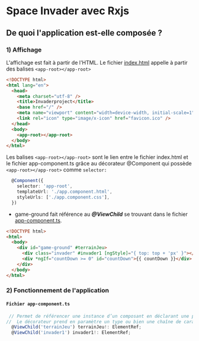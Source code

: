 # Space Invader avec Rxjs

## De quoi l'application est-elle composée ?

### 1) Affichage

L'affichage est fait à partir de l'HTML. Le fichier [index.html](../index.html) appelle à partir des balises `<app-root></app-root>`

```html
<!DOCTYPE html>
<html lang="en">
  <head>
    <meta charset="utf-8" />
    <title>Invaderproject</title>
    <base href="/" />
    <meta name="viewport" content="width=device-width, initial-scale=1" />
    <link rel="icon" type="image/x-icon" href="favicon.ico" />
  </head>
  <body>
    <app-root></app-root>
  </body>
</html>
```

Les balises `<app-root></app-root>` sont le lien entre le fichier index.html et le fichier app-component.ts grâce au décorateur @Component qui possède `<app-root></app-root>` comme `selector:`

```ts
  @Component({
    selector: 'app-root',
    templateUrl: './app.component.html',
    styleUrls: ['./app.component.css'],
  })
```

- game-ground fait référence au **_@ViewChild_** se trouvant dans le fichier [app-component.ts](app.component.ts).

```html
<!DOCTYPE html>
<html>
  <body>
    <div id="game-ground" #terrainJeu>
      <div class="invader" #invader1 [ngStyle]="{ top: top + 'px' }"></div>
      <div *ngIf="countDown >= 0" id="countDown">{{ countDown }}</div>
    </div>
  </body>
</html>
```

### 2) Fonctionnement de l'application

#### `Fichier app-component.ts`

```ts
 // Permet de référencer une instance d’un composant en déclarant une propriété du type du composant enfant, puis en la décorant du décorateur @ViewChild.
//  Le décorateur prend en paramètre un type ou bien une chaîne de caractères.
  @ViewChild('terrainJeu') terrainJeu!: ElementRef;
  @ViewChild('invader1') invader1!: ElementRef;
```
